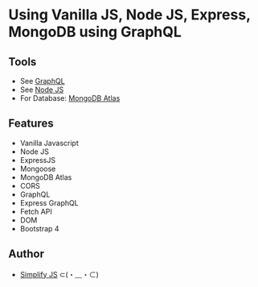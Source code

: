 # Using Vanilla JS, Node JS, Express, MongoDB using GraphQL
 
## Tools
- See [GraphQL](https://graphql.org/)
- See [Node JS](https://nodejs.org/en/)
- For Database: [MongoDB Atlas](https://www.mongodb.com/cloud/atlas)

## Features
- Vanilla Javascript
- Node JS
- ExpressJS
- Mongoose
- MongoDB Atlas
- CORS
- GraphQL
- Express GraphQL
- Fetch API
- DOM
- Bootstrap 4


## Author
* [Simplify JS](http://simplifyjs.com) ⊂(・﹏・⊂)
